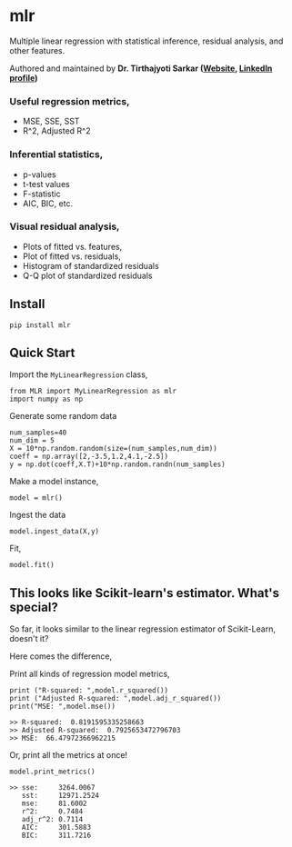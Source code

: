 # mlr
Multiple linear regression with statistical inference, residual analysis, and other features.

Authored and maintained by **Dr. Tirthajyoti Sarkar ([Website](https://tirthajyoti.github.io), [LinkedIn profile](https://www.linkedin.com/in/tirthajyoti-sarkar-2127aa7/))**

### Useful regression metrics,
* MSE, SSE, SST 
* R^2, Adjusted R^2

### Inferential statistics,
* p-values 
* t-test values 
* F-statistic
* AIC, BIC, etc.

### Visual residual analysis,
* Plots of fitted vs. features, 
* Plot of fitted vs. residuals, 
* Histogram of standardized residuals
* Q-Q plot of standardized residuals

## Install

```
pip install mlr
```

## Quick Start

Import the `MyLinearRegression` class,

```
from MLR import MyLinearRegression as mlr
import numpy as np
```

Generate some random data

```
num_samples=40
num_dim = 5
X = 10*np.random.random(size=(num_samples,num_dim))
coeff = np.array([2,-3.5,1.2,4.1,-2.5])
y = np.dot(coeff,X.T)+10*np.random.randn(num_samples)
```

Make a model instance,

```
model = mlr()
```

Ingest the data

```
model.ingest_data(X,y)
```

Fit,

```
model.fit()
```

## This looks like Scikit-learn's estimator. What's special?

So far, it looks similar to the linear regression estimator of Scikit-Learn, doesn't it?

Here comes the difference,

Print all kinds of regression model metrics,

```
print ("R-squared: ",model.r_squared())
print ("Adjusted R-squared: ",model.adj_r_squared())
print("MSE: ",model.mse())

>> R-squared:  0.8191595335258663
>> Adjusted R-squared:  0.7925653472796703
>> MSE:  66.47972366962215

```

Or, print all the metrics at once!

```
model.print_metrics()

>> sse:     3264.0067
   sst:     12971.2524
   mse:     81.6002
   r^2:     0.7484
   adj_r^2: 0.7114
   AIC:     301.5883
   BIC:     311.7216
```
